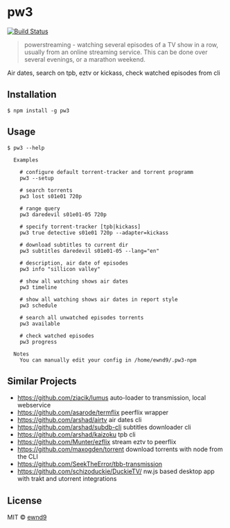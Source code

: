 # pw3

[![Build Status](https://travis-ci.org/ewnd9/pw3.svg?branch=master)](https://travis-ci.org/ewnd9/pw3)

> powerstreaming - watching several episodes of a TV show in a row, usually from an online streaming service. This can be done over several evenings, or a marathon weekend.

Air dates, search on tpb, eztv or kickass, check watched episodes from cli

## Installation

```
$ npm install -g pw3
```

## Usage

```
$ pw3 --help

  Examples

    # configure default torrent-tracker and torrent programm
    pw3 --setup

    # search torrents
    pw3 lost s01e01 720p

    # range query
    pw3 daredevil s01e01-05 720p

    # specify torrent-tracker [tpb|kickass]
    pw3 true detective s01e01 720p --adapter=kickass

    # download subtitles to current dir
    pw3 subtitles daredevil s01e01-05 --lang="en"

    # description, air date of episodes
    pw3 info "sillicon valley"

    # show all watching shows air dates
    pw3 timeline

    # show all watching shows air dates in report style
    pw3 schedule

    # search all unwatched episodes torrents
    pw3 available

    # check watched episodes
    pw3 progress

  Notes
    You can manually edit your config in /home/ewnd9/.pw3-npm
```

## Similar Projects

- https://github.com/ziacik/lumus auto-loader to transmission, local webservice
- https://github.com/asarode/termflix peerflix wrapper
- https://github.com/arshad/airtv air dates cli
- https://github.com/arshad/subdb-cli subtitles downloader cli
- https://github.com/arshad/kaizoku tpb cli
- https://github.com/Munter/ezflix stream eztv to peerflix
- https://github.com/maxogden/torrent download torrents with node from the CLI
- https://github.com/SeekTheError/tbb-transmission
- https://github.com/schizoduckie/DuckieTV/ nw.js based desktop app with trakt and utorrent integrations

## License

MIT © [ewnd9](http://ewnd9.com)
